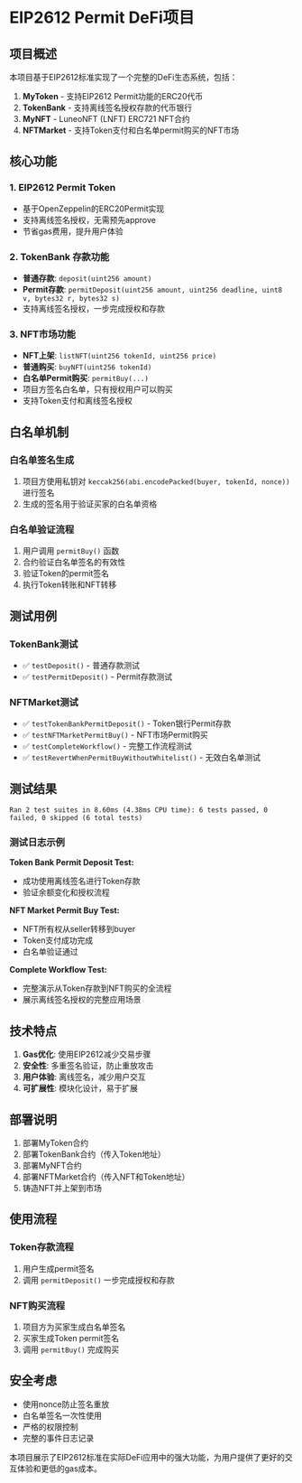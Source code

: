 # EIP2612 Permit DeFi项目

## 项目概述

本项目基于EIP2612标准实现了一个完整的DeFi生态系统，包括：

1. **MyToken** - 支持EIP2612 Permit功能的ERC20代币
2. **TokenBank** - 支持离线签名授权存款的代币银行
3. **MyNFT** - LuneoNFT (LNFT) ERC721 NFT合约
4. **NFTMarket** - 支持Token支付和白名单permit购买的NFT市场

## 核心功能

### 1. EIP2612 Permit Token
- 基于OpenZeppelin的ERC20Permit实现
- 支持离线签名授权，无需预先approve
- 节省gas费用，提升用户体验

### 2. TokenBank 存款功能
- **普通存款**: `deposit(uint256 amount)`
- **Permit存款**: `permitDeposit(uint256 amount, uint256 deadline, uint8 v, bytes32 r, bytes32 s)`
- 支持离线签名授权，一步完成授权和存款

### 3. NFT市场功能
- **NFT上架**: `listNFT(uint256 tokenId, uint256 price)`
- **普通购买**: `buyNFT(uint256 tokenId)`
- **白名单Permit购买**: `permitBuy(...)`
- 项目方签名白名单，只有授权用户可以购买
- 支持Token支付和离线签名授权

## 白名单机制

### 白名单签名生成
1. 项目方使用私钥对 `keccak256(abi.encodePacked(buyer, tokenId, nonce))` 进行签名
2. 生成的签名用于验证买家的白名单资格

### 白名单验证流程
1. 用户调用 `permitBuy()` 函数
2. 合约验证白名单签名的有效性
3. 验证Token的permit签名
4. 执行Token转账和NFT转移

## 测试用例

### TokenBank测试
- ✅ `testDeposit()` - 普通存款测试
- ✅ `testPermitDeposit()` - Permit存款测试

### NFTMarket测试
- ✅ `testTokenBankPermitDeposit()` - Token银行Permit存款
- ✅ `testNFTMarketPermitBuy()` - NFT市场Permit购买
- ✅ `testCompleteWorkflow()` - 完整工作流程测试
- ✅ `testRevertWhenPermitBuyWithoutWhitelist()` - 无效白名单测试

## 测试结果

```
Ran 2 test suites in 8.60ms (4.38ms CPU time): 6 tests passed, 0 failed, 0 skipped (6 total tests)
```

### 测试日志示例

**Token Bank Permit Deposit Test:**
- 成功使用离线签名进行Token存款
- 验证余额变化和授权流程

**NFT Market Permit Buy Test:**
- NFT所有权从seller转移到buyer
- Token支付成功完成
- 白名单验证通过

**Complete Workflow Test:**
- 完整演示从Token存款到NFT购买的全流程
- 展示离线签名授权的完整应用场景

## 技术特点

1. **Gas优化**: 使用EIP2612减少交易步骤
2. **安全性**: 多重签名验证，防止重放攻击
3. **用户体验**: 离线签名，减少用户交互
4. **可扩展性**: 模块化设计，易于扩展

## 部署说明

1. 部署MyToken合约
2. 部署TokenBank合约（传入Token地址）
3. 部署MyNFT合约
4. 部署NFTMarket合约（传入NFT和Token地址）
5. 铸造NFT并上架到市场

## 使用流程

### Token存款流程
1. 用户生成permit签名
2. 调用 `permitDeposit()` 一步完成授权和存款

### NFT购买流程
1. 项目方为买家生成白名单签名
2. 买家生成Token permit签名
3. 调用 `permitBuy()` 完成购买

## 安全考虑

- 使用nonce防止签名重放
- 白名单签名一次性使用
- 严格的权限控制
- 完整的事件日志记录

本项目展示了EIP2612标准在实际DeFi应用中的强大功能，为用户提供了更好的交互体验和更低的gas成本。